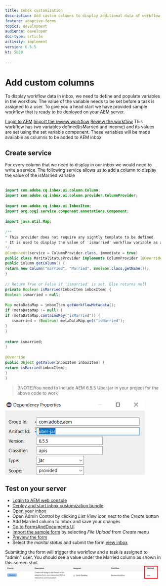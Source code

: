 ```yaml
---
title: Inbox customization
description: Add custom columns to display additional data of workflow
feature: adaptive-forms
topics: development
audience: developer
doc-type: article
activity: implement
version: 6.5.5
kt: 5830

---
```


# Add custom columns

To display workflow data in inbox, we need to define and populate variables in the workflow. The value of the variable needs to be set before a task is assigned to a user. To give you a head start we have provided sample workflow that is ready to be deployed on your AEM server.


 [Login to AEM](http://localhost:4502/crx/de/index.jsp)
 [Import the review workflow](assets/review-workflow.zip)
 [Review the workflow](http://localhost:4502/editor.html/conf/global/settings/workflow/models/reviewworkflow.html)
 This workflow has two variables defined(isMarried and income) and its values are set using the set variable component. These variables will be made available as columns to be added to AEM inbox

## Create service

 For every column that we need to display in our inbox we would need to write a service. The following service allows us to add a column to display the value of the isMarried variable

 ```java
 
import com.adobe.cq.inbox.ui.column.Column;
import com.adobe.cq.inbox.ui.column.provider.ColumnProvider;

import com.adobe.cq.inbox.ui.InboxItem;
import org.osgi.service.component.annotations.Component;

import java.util.Map;

/**
 * This provider does not require any sightly template to be defined.
 * It is used to display the value of 'ismarried' workflow variable as a column in inbox
 */
@Component(service = ColumnProvider.class, immediate = true)
public class MaritalStatusProvider implements ColumnProvider {@Override
public Column getColumn() {
return new Column("married", "Married", Boolean.class.getName());
}

// Return True or False if 'ismarried' is set. Else returns null
private Boolean isMarried(InboxItem inboxItem) {
Boolean ismarried = null;

Map metaDataMap = inboxItem.getWorkflowMetadata();
if (metaDataMap != null) {
if (metaDataMap.containsKey("isMarried")) {
    ismarried = (Boolean) metaDataMap.get("isMarried");
}
}

return ismarried;
}

@Override
public Object getValue(InboxItem inboxItem) {
return isMarried(inboxItem);
}
}
 ```

>[!NOTE]You need to include AEM 6.5.5 Uber.jar in your project for the above code to work

![uber-jar](assets/uber-jar.PNG)

## Test on your server

* [Login to AEM web console](http://localhost:4502/system/console/bundles)
* [Deploy and start inbox customization bundle](assets/inboxcustomization.inboxcustomization.core-1.0-SNAPSHOT.jar)
* [Open your inbox](http://localhost:4502/aem/inbox)
* Open Admin Control by clicking _List View_ icon next to the _Create_ button
* Add Married column to Inbox and save your changes
* [Go to FormsAndDocuments UI](http://localhost:4502/aem/forms.html/content/dam/formsanddocuments)
* [Import the sample form](assets/snap-form.zip) by selecting _File Upload_ from _Create_ menu
* [Preview the form](http://localhost:4502/content/dam/formsanddocuments/snapform/jcr:content?wcmmode=disabled)
* Select the _marital status_ and submit the form 
[view inbox](http://localhost:4502/aem/inbox)

Submitting the form will trigger the workflow and a task is assigned to "admin" user. You should see a value under the Married column as shown in this screen shot
![married-column](assets/married-column.PNG)
